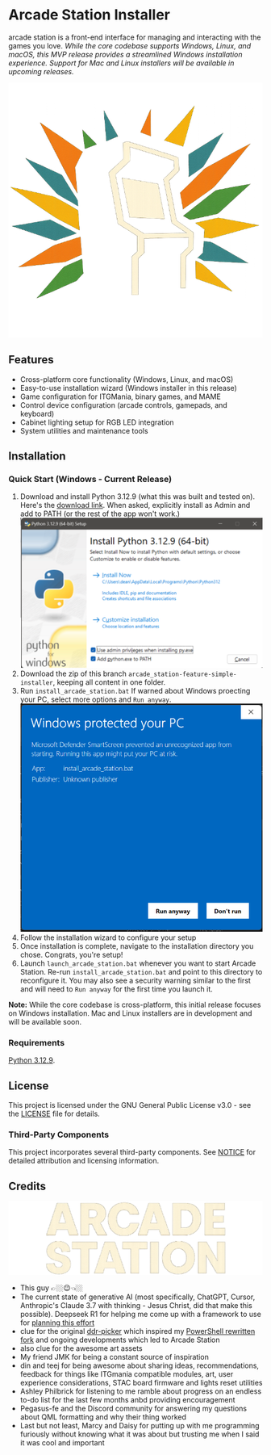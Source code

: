 # Arcade Station Installer

arcade station is a front-end interface for managing and interacting with the games you love.
*While the core codebase supports Windows, Linux, and macOS, this MVP release provides a streamlined Windows installation experience. Support for Mac and Linux installers will be available in upcoming releases.*

![Logo](assets/images/banners/arcade_station_no_text.png)

## Features

- Cross-platform core functionality (Windows, Linux, and macOS)
- Easy-to-use installation wizard (Windows installer in this release)
- Game configuration for ITGMania, binary games, and MAME
- Control device configuration (arcade controls, gamepads, and keyboard)
- Cabinet lighting setup for RGB LED integration
- System utilities and maintenance tools

## Installation

### Quick Start (Windows - Current Release)

1. Download and install Python 3.12.9 (what this was built and tested on). Here's the [download link](https://www.python.org/downloads/release/python-3129/). When asked, explicitly install as Admin and add to PATH (or the rest of the app won't work.)
![Python options](assets/images/readme/python.png)
2. Download the zip of this branch `arcade_station-feature-simple-installer`, keeping all content in one folder.
3. Run `install_arcade_station.bat` If warned about Windows proecting your PC, select more options and `Run anyway`.
![Security warning](assets/images/readme/warning.png)
4. Follow the installation wizard to configure your setup
5. Once installation is complete, navigate to the installation directory you chose. Congrats, you're setup!
6. Launch `launch_arcade_station.bat` whenever you want to start Arcade Station. Re-run `install_arcade_station.bat` and point to this directory to reconfigure it.
You may also see a security warning similar to the first and will need to `Run anyway` for the first time you launch it.

**Note:** While the core codebase is cross-platform, this initial release focuses on Windows installation. Mac and Linux installers are in development and will be available soon.

### Requirements

[Python 3.12.9](https://www.python.org/downloads/release/python-3129/).

## License

This project is licensed under the GNU General Public License v3.0 - see the [LICENSE](LICENSE) file for details.

### Third-Party Components

This project incorporates several third-party components. See [NOTICE](NOTICE) for detailed attribution and licensing information.

## Credits

![Text](assets/images/banners/arcade_station_only_text.png)

- This guy 👉🏼😉👈🏼
- The current state of generative AI (most specifically, ChatGPT, Cursor, Anthropic's Claude 3.7 with thinking - Jesus Christ, did that make this possible). Deepseek R1 for helping me come up with a framework to use for [planning this effort](PLAN.md)
- clue for the original [ddr-picker](https://github.com/evanclue/ddr-picker) which inspired my [PowerShell rewritten fork](https://github.com/dtammam/ddr-picker) and ongoing developments which led to Arcade Station
- also clue for the awesome art assets
- My friend JMK for being a constant source of inspiration
- din and teej for being awesome about sharing ideas, recommendations, feedback for things like ITGmania compatible modules, art, user experience considerations, STAC board firmware and lights reset utilities
- Ashley Philbrick for listening to me ramble about progress on an endless to-do list for the last few months anbd providing encouragement
- Pegasus-fe and the Discord community for answering my questions about QML formatting and why their thing worked
- Last but not least, Marcy and Daisy for putting up with me programming furiously without knowing what it was about but trusting me when I said it was cool and important